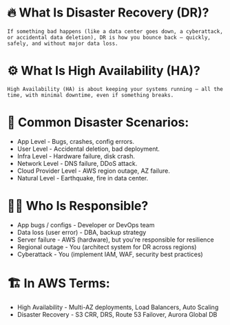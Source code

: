 # 🔥 What Is Disaster Recovery (DR)?
    If something bad happens (like a data center goes down, a cyberattack, or accidental data deletion), DR is how you bounce back — quickly, safely, and without major data loss.

# ⚙️ What Is High Availability (HA)?
    High Availability (HA) is about keeping your systems running — all the time, with minimal downtime, even if something breaks.

# 🚨 Common Disaster Scenarios:
- App Level - Bugs, crashes, config errors.
- User Level - Accidental deletion, bad deployment.
- Infra Level - Hardware failure, disk crash.
- Network Level - DNS failure, DDoS attack.
- Cloud Provider Level - AWS region outage, AZ failure.
- Natural Level - Earthquake, fire in data center.


# 🧍‍♂️ Who Is Responsible?
- App bugs / configs - Developer or DevOps team
- Data loss (user error) - DBA, backup strategy
- Server failure - AWS (hardware), but you're responsible for resilience
- Regional outage - You (architect system for DR across regions)
- Cyberattack - You (implement IAM, WAF, security best practices)

# 🏗️ In AWS Terms:
- High Availability - Multi-AZ deployments, Load Balancers, Auto Scaling
- Disaster Recovery - S3 CRR, DRS, Route 53 Failover, Aurora Global DB
